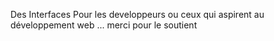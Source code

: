 Des Interfaces Pour les developpeurs ou ceux qui aspirent au développement web ... merci pour le soutient
